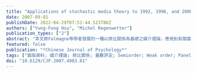 ```yaml
---
title: "Applications of stochastic media theory to 1992, 1996, and 2000 national election study panel data"
date: 2007-09-01
publishDate: 2022-04-29T07:51:44.523786Z
authors: ["Yung-Fong Hsu", "Michel Regenwetter"]
publication_types: ["2"]
abstract: "本文將Falmagne等學者發展的一種以排比關係為基礎之媒介理論，應用到有關喜好程度轉變之數學模式研究。此類模式假設喜好程度之轉變是經由環境中某些信號傳遞的影響，而其主要課題即在於建立因時間改變而喜好程度轉變之機制。在此我們討論兩種有關喜好程度之排比：一為weak order，另一為semiorder。在此之前Falmagne等學者曾成功的將weak order模式應用於1992年美國總統選舉之資料分析上，但是對同一筆資料，其semiorder模式之應用並不成功。由於美國總統選舉之資料是以量數評定為依據，而且此評定與以semiorder為基礎之排比關係並無一對－之轉換關係，本文的重點之－便在於此轉換關係之建立。據此，我們發展一套以鄰近狀態反應機制為基礎的semiorder模式。本文比較weak order模式，上述之semiorder模式，以及此二模式之轉入轉出延伸母模式，並將之應用於1992、1996及2000年美國總統選舉之資料分析上。本文最後並嘗試討論模式中一些重要參數之心理意函及其對負向選舉宣傳之解釋。We study a class of stochastic models of persuasion that form an application of media theory developed by Falmagne and others. These models describe the evolution of preferences over time. We consider the case where personal preferences are represented by (strict) weak orders and semiorders. Over time, these preferences may change under the influence of ”tokens” of information arising in the environment. Successful applications of some weak order implementations of stochastic media theory to 1992 U.S. National Election Study (NES) panel data have been reported by Falmagne and various collaborators. However, past attempts to fit a semiorder model to the same data have failed. We successfully fit four media theoretic models, including two semiorder models based on the ”neighboring” response mechanism, to 1992, 1996, and 2000 NES panel data. We compare the fit of these four models, discuss the psychological interpretation of key model parameters and illustrate applications to negative political campaigning."
featured: false
publication: "*Chinese Journal of Psychology*"
tags: ["面版資料; 媒介理論; 排比關係; 量數評定; Semiorder; Weak order; Panel Data; Semiorder; Stochastic Media Theory; Thermometer Scores; Weak Order"]
doi: "10.6129/CJP.2007.4903.01"
---
```


